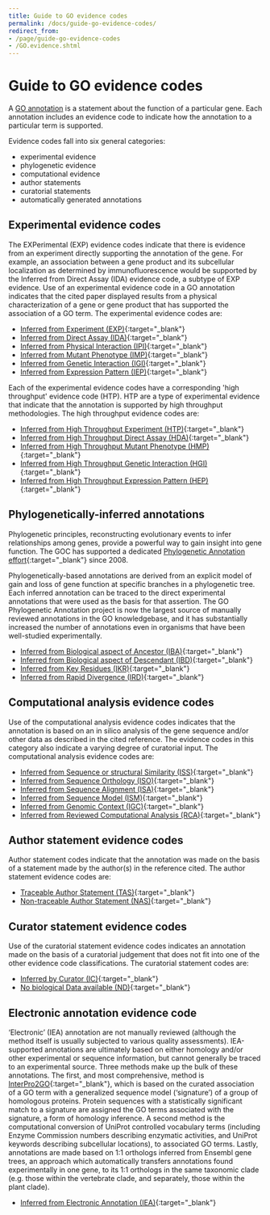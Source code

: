 ```yaml
---
title: Guide to GO evidence codes
permalink: /docs/guide-go-evidence-codes/
redirect_from: 
- /page/guide-go-evidence-codes
- /GO.evidence.shtml
---
```


# Guide to GO evidence codes

A [GO annotation](/docs/go-annotations/) is a statement about the function of a particular gene. Each annotation includes an evidence code to indicate how the annotation to a particular term is supported.

Evidence codes fall into six general categories:
* experimental evidence
* phylogenetic evidence
* computational evidence
* author statements
* curatorial statements
* automatically generated annotations


## Experimental evidence codes

The EXPerimental (EXP) evidence codes indicate that there is evidence from an experiment directly supporting the annotation of the gene. For example, an association between a gene product and its subcellular localization as determined by immunofluorescence would be supported by the Inferred from Direct Assay (IDA) evidence code, a subtype of EXP evidence. Use of an experimental evidence code in a GO annotation indicates that the cited paper displayed results from a physical characterization of a gene or gene product that has supported the association of a GO term. The experimental evidence codes are:


* [Inferred from Experiment (EXP)](http://wiki.geneontology.org/index.php/Inferred_from_Experiment_(EXP)){:target="_blank"}
* [Inferred from Direct Assay (IDA)](http://wiki.geneontology.org/index.php/Inferred_from_Direct_Assay_(IDA)){:target="_blank"}
* [Inferred from Physical Interaction (IPI)](http://wiki.geneontology.org/index.php/Inferred_from_Physical_Interaction_(IPI)){:target="_blank"}
* [Inferred from Mutant Phenotype (IMP)](http://wiki.geneontology.org/index.php/Inferred_from_Mutant_Phenotype_(IMP)){:target="_blank"}
* [Inferred from Genetic Interaction (IGI)](http://wiki.geneontology.org/index.php/Inferred_from_Genetic_Interaction_(IGI)){:target="_blank"}
* [Inferred from Expression Pattern (IEP)](http://wiki.geneontology.org/index.php/Inferred_from_Expression_Pattern_(IEP)){:target="_blank"}

Each of the experimental evidence codes have a corresponding 'high throughput' evidence code (HTP). HTP are a type of experimental evidence that indicate that the annotation is supported by high throughput methodologies. The high throughput evidence codes are:

- [Inferred from High Throughput Experiment (HTP)](http://wiki.geneontology.org/index.php/Inferred_from_High_Throughput_Experiment_(HTP)){:target="_blank"}
- [Inferred from High Throughput Direct Assay (HDA)](http://wiki.geneontology.org/index.php/Inferred_from_High_Throughput_Direct_Assay_(HDA)){:target="_blank"}
- [Inferred from High Throughput Mutant Phenotype (HMP)](http://wiki.geneontology.org/index.php/Inferred_from_High_Throughput_Mutant_Phenotype_(HMP)){:target="_blank"}
- [Inferred from High Throughput Genetic Interaction (HGI)](http://wiki.geneontology.org/index.php/Inferred_from_High_Throughput_Genetic_Interaction_(HGI)){:target="_blank"}
- [Inferred from High Throughput Expression Pattern (HEP)](http://wiki.geneontology.org/index.php/Inferred_from_High_Throughput_Expression_Pattern_(HEP)){:target="_blank"}

## Phylogenetically-inferred annotations

Phylogenetic principles, reconstructing evolutionary events to infer relationships among genes, provide a powerful way to gain insight into gene function. The GOC has supported a dedicated [Phylogenetic Annotation effort](https://www.ncbi.nlm.nih.gov/pubmed/21873635){:target="_blank"} since 2008.

Phylogenetically-based annotations are derived from an explicit model of gain and loss of gene function at specific branches in a phylogenetic tree. Each inferred annotation can be traced to the direct experimental annotations that were used as the basis for that assertion. The GO Phylogenetic Annotation project is now the largest source of manually reviewed annotations in the GO knowledgebase, and it has substantially increased the number of annotations even in organisms that have been well-studied experimentally.

- [Inferred from Biological aspect of Ancestor (IBA)](http://wiki.geneontology.org/index.php/Inferred_from_Biological_aspect_of_Ancestor_(IBA)){:target="_blank"}
- [Inferred from Biological aspect of Descendant (IBD)](http://wiki.geneontology.org/index.php/Inferred_from_Biological_aspect_of_Descendant_(IBD)){:target="_blank"}
- [Inferred from Key Residues (IKR)](http://wiki.geneontology.org/index.php/Inferred_from_Key_Residues_(IKR)){:target="_blank"}
- [Inferred from Rapid Divergence (IRD)](http://wiki.geneontology.org/index.php/Inferred_from_Rapid_Divergence(IRD)){:target="_blank"}

## Computational analysis evidence codes

Use of the computational analysis evidence codes indicates that the annotation is based on an in silico analysis of the gene sequence and/or other data as described in the cited reference. The evidence codes in this category also indicate a varying degree of curatorial input. The computational analysis evidence codes are:

- [Inferred from Sequence or structural Similarity (ISS)](http://wiki.geneontology.org/index.php/Inferred_from_Sequence_or_structural_Similarity_(ISS)){:target="_blank"}
- [Inferred from Sequence Orthology (ISO)](http://wiki.geneontology.org/index.php/Inferred_from_Sequence_Orthology_(ISO)){:target="_blank"}
- [Inferred from Sequence Alignment (ISA)](http://wiki.geneontology.org/index.php/Inferred_from_Sequence_Alignment_(ISA)){:target="_blank"}
- [Inferred from Sequence Model (ISM)](http://wiki.geneontology.org/index.php/Inferred_from_Sequence_Model_(ISM)){:target="_blank"}
- [Inferred from Genomic Context (IGC)](http://wiki.geneontology.org/index.php/Inferred_from_Genomic_Context_(IGC)){:target="_blank"}
- [Inferred from Reviewed Computational Analysis (RCA)](http://wiki.geneontology.org/index.php/Inferred_from_Reviewed_Computational_Analysis_(RCA)){:target="_blank"}

## Author statement evidence codes

Author statement codes indicate that the annotation was made on the basis of a statement made by the author(s) in the reference cited. The author statement evidence codes are:

- [Traceable Author Statement (TAS)](http://wiki.geneontology.org/index.php/Traceable_Author_Statement_(TAS)){:target="_blank"}
- [Non-traceable Author Statement (NAS)](http://wiki.geneontology.org/index.php/Non-traceable_Author_Statement_(NAS)){:target="_blank"}

## Curator statement evidence codes

Use of the curatorial statement evidence codes indicates an annotation made on the basis of a curatorial judgement that does not fit into one of the other evidence code classifications. The curatorial statement codes are:

- [Inferred by Curator (IC)](http://wiki.geneontology.org/index.php/Inferred_by_Curator_(IC)){:target="_blank"}
- [No biological Data available (ND)](http://wiki.geneontology.org/index.php/No_biological_Data_available_(ND)_evidence_code){:target="_blank"}

## Electronic annotation evidence code

‘Electronic’ (IEA) annotation are not manually reviewed (although the method itself is usually subjected to various quality assessments). IEA-supported annotations are ultimately based on either homology and/or other experimental or sequence information, but cannot generally be traced to an experimental source. Three methods make up the bulk of these annotations. The first, and most comprehensive, method is [InterPro2GO](https://www.ncbi.nlm.nih.gov/pubmed/27899635){:target="_blank"}, which is based on the curated association of a GO term with a generalized sequence model (‘signature’) of a group of homologous proteins. Protein sequences with a statistically significant match to a signature are assigned the GO terms associated with the signature, a form of homology inference. A second method is the computational conversion of UniProt controlled vocabulary terms (including Enzyme Commission numbers describing enzymatic activities, and UniProt keywords describing subcellular locations), to associated GO terms. Lastly, annotations are made based on 1:1 orthologs inferred from Ensembl gene trees, an approach which automatically transfers annotations found experimentally in one gene, to its 1:1 orthologs in the same taxonomic clade (e.g. those within the vertebrate clade, and separately, those within the plant clade).

- [Inferred from Electronic Annotation (IEA)](http://wiki.geneontology.org/index.php/Inferred_from_Electronic_Annotation_(IEA)){:target="_blank"}
